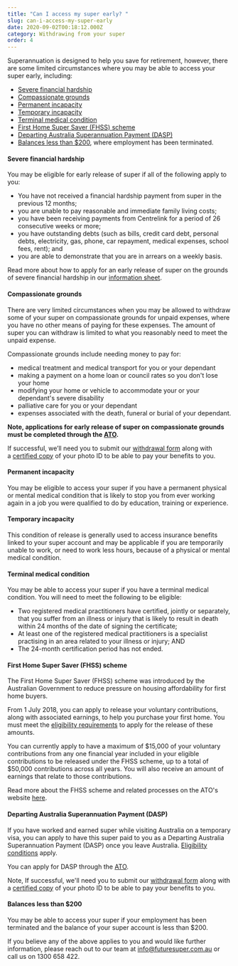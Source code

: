 ```yaml
---
title: "Can I access my super early? "
slug: can-i-access-my-super-early
date: 2020-09-02T00:18:12.000Z
category: Withdrawing from your super
order: 4
---
```

Superannuation is designed to help you save for retirement, however, there are some limited circumstances where you may be able to access your super early, including:

* [Severe financial hardship](https://www.ato.gov.au/individuals/super/withdrawing-and-using-your-super/early-access-to-your-super/#Access_due_to_severe_financial_hardship)
* [Compassionate grounds](https://www.ato.gov.au/Individuals/Super/In-detail/Withdrawing-and-using-your-super/Early-access-on-compassionate-grounds/)
* [Permanent incapacity](https://www.ato.gov.au/individuals/super/withdrawing-and-using-your-super/early-access-to-your-super/#Accessduetopermanentincapacity)
* [Temporary incapacity](https://www.ato.gov.au/individuals/super/withdrawing-and-using-your-super/early-access-to-your-super/#Temporaryincapacity)
* [Terminal medical condition](https://www.ato.gov.au/individuals/super/withdrawing-and-using-your-super/early-access-to-your-super/#Terminalmedicalcondition)
* [First Home Super Saver (FHSS) scheme](https://www.ato.gov.au/individuals/super/withdrawing-and-using-your-super/first-home-super-saver-scheme/)
* [Departing Australia Superannuation Payment (DASP)](https://www.ato.gov.au/Individuals/Super/In-detail/Temporary-residents-and-super/Super-information-for-temporary-residents-departing-Australia/)
* [Balances less than $200](https://www.ato.gov.au/individuals/super/withdrawing-and-using-your-super/early-access-to-your-super/#Superlessthan200), where employment has been terminated.

#### Severe financial hardship

You may be eligible for early release of super if all of the following apply to you:

* You have not received a financial hardship payment from super in the previous 12 months;
* you are unable to pay reasonable and immediate family living costs;
* you have been receiving payments from Centrelink for a period of 26 consecutive weeks or more;
* you have outstanding debts (such as bills, credit card debt, personal debts, electricity, gas, phone, car repayment, medical expenses, school fees, rent); and
* you are able to demonstrate that you are in arrears on a weekly basis.

Read more about how to apply for an early release of super on the grounds of severe financial hardship in our [information sheet](https://content.myfuturesuper.com.au/forms-docs/FS-FinancialHardshipInfoSheet.pdf).

#### Compassionate grounds

There are very limited circumstances when you may be allowed to withdraw some of your super on compassionate grounds for unpaid expenses, where you have no other means of paying for these expenses. The amount of super you can withdraw is limited to what you reasonably need to meet the unpaid expense.

Compassionate grounds include needing money to pay for:

* medical treatment and medical transport for you or your dependant
* making a payment on a home loan or council rates so you don't lose your home
* modifying your home or vehicle to accommodate your or your dependant's severe disability
* palliative care for you or your dependant
* expenses associated with the death, funeral or burial of your dependant.

**Note, applications for early release of super on compassionate grounds must be completed through the [ATO](https://www.ato.gov.au/Individuals/Super/In-detail/Withdrawing-and-using-your-super/Early-access-on-compassionate-grounds/?anchor=Howtoapply#Howtoapply).**

If successful, we’ll need you to submit our [withdrawal form](https://www.futuresuper.com.au/withdrawal) along with a [certified copy](https://www.futuresuper.com.au/faqs/how-can-i-certify-my-id) of your photo ID to be able to pay your benefits to you.

#### Permanent incapacity

You may be eligible to access your super if you have a permanent physical or mental medical condition that is likely to stop you from ever working again in a job you were qualified to do by education, training or experience.

#### Temporary incapacity

This condition of release is generally used to access insurance benefits linked to your super account and may be applicable if you are temporarily unable to work, or need to work less hours, because of a physical or mental medical condition.

#### Terminal medical condition

You may be able to access your super if you have a terminal medical condition. You will need to meet the following to be eligible:

* Two registered medical practitioners have certified, jointly or separately, that you suffer from an illness or injury that is likely to result in death within 24 months of the date of signing the certificate;
* At least one of the registered medical practitioners is a specialist practising in an area related to your illness or injury; AND
* The 24-month certification period has not ended.[](https://www.ato.gov.au/individuals/super/withdrawing-and-using-your-super/first-home-super-saver-scheme/)

#### First Home Super Saver (FHSS) scheme

The First Home Super Saver (FHSS) scheme was introduced by the Australian Government to reduce pressure on housing affordability for first home buyers.

From 1 July 2018, you can apply to release your voluntary contributions, along with associated earnings, to help you purchase your first home. You must meet the [eligibility requirements](https://www.ato.gov.au/individuals/super/withdrawing-and-using-your-super/first-home-super-saver-scheme/#WhoiseligibletorequestaFHSSdetermination) to apply for the release of these amounts.

You can currently apply to have a maximum of $15,000 of your voluntary contributions from any one financial year included in your eligible contributions to be released under the FHSS scheme, up to a total of $50,000 contributions across all years. You will also receive an amount of earnings that relate to those contributions.

Read more about the FHSS scheme and related processes on the ATO's website [here](https://www.ato.gov.au/individuals/super/withdrawing-and-using-your-super/first-home-super-saver-scheme/).

#### Departing Australia Superannuation Payment (DASP)

If you have worked and earned super while visiting Australia on a temporary visa, you can apply to have this super paid to you as a Departing Australia Superannuation Payment (DASP) once you leave Australia. [Eligibility conditions](https://www.ato.gov.au/Individuals/Super/In-detail/Temporary-residents-and-super/Super-information-for-temporary-residents-departing-Australia/?anchor=EligibilityforDASP#EligibilityforDASP) apply.

You can apply for DASP through the [ATO](ato.gov.au/Individuals/Super/In-detail/Temporary-residents-and-super/Super-information-for-temporary-residents-departing-Australia/?anchor=Howtoclaimyoursuper#Howtoclaimyoursuper).

Note, If successful, we'll need you to submit our [withdrawal form](https://www.futuresuper.com.au/withdrawal) along with a [certified copy](https://www.futuresuper.com.au/faqs/how-can-i-certify-my-id) of your photo ID to be able to pay your benefits to you.

#### Balances less than $200

You may be able to access your super if your employment has been terminated and the balance of your super account is less than $200.

If you believe any of the above applies to you and would like further information, please reach out to our team at info@futuresuper.com.au or call us on 1300 658 422.